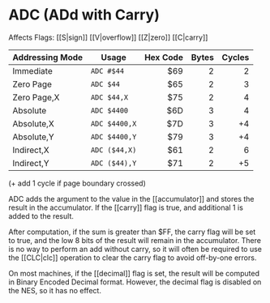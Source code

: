 ADC (ADd with Carry)
====================
Affects Flags: [[S|sign]] [[V|overflow]] [[Z|zero]] [[C|carry]]

| Addressing Mode  | Usage           | Hex Code | Bytes |Cycles  |
|------------------|-----------------|---------:|------:|-------:|
| Immediate        |```ADC #$44```   | $69      | 2     | 2      |
| Zero Page        |```ADC $44```    | $65      | 2     | 3      |
| Zero Page,X      |```ADC $44,X```  | $75      | 2     | 4      |
| Absolute         |```ADC $4400```  | $6D      | 3     | 4      |
| Absolute,X       |```ADC $4400,X```| $7D      | 3     |+4      |
| Absolute,Y       |```ADC $4400,Y```| $79      | 3     |+4      |
| Indirect,X       |```ADC ($44,X)```| $61      | 2     | 6      |
| Indirect,Y       |```ADC ($44),Y```| $71      | 2     |+5      |

(+ add 1 cycle if page boundary crossed)

ADC adds the argument to the value in the [[accumulator]] and stores the
result in the accumulator. If the [[carry]] flag is true, and additional 1 is
added to the result.

After computation, if the sum is greater than $FF, the carry flag will be set
to true, and the low 8 bits of the result will remain in the accumulator. There
is no way to perform an add without carry, so it will often be required to use
the [[CLC|clc]] operation to clear the carry flag to avoid off-by-one errors.

On most machines, if the [[decimal]] flag is set, the result will be computed in
Binary Encoded Decimal format. However, the decimal flag is disabled on the NES,
so it has no effect.

